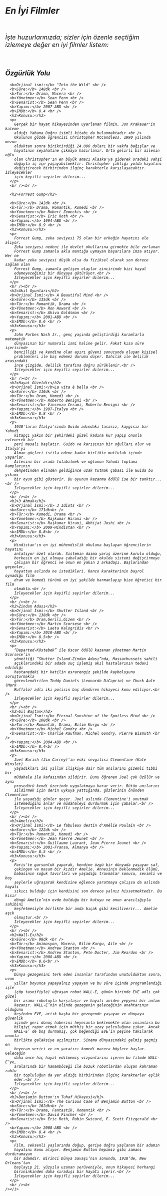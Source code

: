 <!DOCTYPE html>
<html lang="en">
  <head>
    <meta charset="UTF-8" />
    <meta name="Filmler" content="filmler,öneriler,film özetleri" />
    <meta name="author" content="fikrem" />
    <title>En İyi Filmler</title>
  </head>
  <body>
    <!--Film konuları ve bilgileri sinemalar.com'dan alıntıdır :)-->
    <i>
      <h1>En İyi Filmler</h1>
      <br />
      <p style="font-size: 20px">
        İşte huzurlarınızda; sizler için özenle seçtiğim izlemeye değer en iyi
        filmler listem:
      </p>
      <br />
      <h2>Özgürlük Yolu</h2>

      <b>Orjinal ismi:</b> "Into the Wild" <br />
      <b>Süre:</b> 148dk <br />
      <b>Tür:</b> Drama, Macera <br />
      <b>Yönetmen:</b> Sean Penn <br />
      <b>Senarist:</b> Sean Penn <br />
      <b>Yapımı:</b> 2007-ABD <br />
      <b>IMDb:</b> 8.4 <br />
      <h3>Konusu:</h3>
      <p>
        Gerçek bir hayat hikayesinden uyarlanan filmin, Jon Krakauer'in kaleme
        aldığı Yabana Doğru isimli kitabı da bulunmaktadır.<br />
        Okulunun gözde öğrencisi Christopher McCandless, 1990 yılında mezun
        olduktan sonra biriktirdiği 24.000 doları bir vakfa bağışlar ve
        hayatının seyahatine çıkmaya hazırlanır. Orta gelirli bir ailenin oğlu
        olan Christopher'ın en büyük amacı Alaska'ya giderek oradaki vahşi
        doğayla iç içe yaşayabilmektir. Christopher çıktığı yolda hayatını
        değiştirecek birbirinden ilginç karakterle karşılaşacaktır. İzleyecekler
        için keyifli seyirler dilerim...
      </p>
      <br /><br />

      <h2>Forrest Gump</h2>

      <b>Süre:</b> 142dk <br />
      <b>Tür:</b> Drama, Romantik, Komedi <br />
      <b>Yönetmen:</b> Robert Zemeckis <br />
      <b>Senarist:</b> Eric Roth <br />
      <b>Yapımı:</b> 1994-ABD <br />
      <b>IMDb:</b> 8.9 <br />
      <h3>Konusu:</h3>
      <p>
        Forrest Gump, zeka seviyesi 75 olan bir erkeğin hayatını ele alıyor.
        Zeka seviyesi nedeni ile devlet okullarına girmekte bile zorlanan
        Forrest Gump zamanla akla mantığa uymayan başarılara imza atıyor. Her ne
        kadar zeka seviyesi düşük olsa da fiziksel olarak son derece sağlam olan
        Forrest Gump, zamanla gelişen olaylar zincirinde bizi hayal
        edemeyeceğimiz bir dünyaya götürüyor.<br />
        İzleyecekler için keyifli seyirler dilerim...
      </p>
      <br /><br />
      <h2>Akıl Oyunları</h2>
      <b>Orjinal İsmi:</b> A Beautiful Mind <br />
      <b>Süre:</b> 135dk <br />
      <b>Tür:</b> Romantik, Drama <br />
      <b>Yönetmen:</b> Ron Howard <br />
      <b>Senarist:</b> Akiva Goldsman <br />
      <b>Yapımı:</b> 2001-ABD <br />
      <b>IMDb:</b> 8.6 <br />
      <h3>Konusu:</h3>
      <p>
        John Forbes Nash Jr., genç yaşında geliştirdiği kuramlarla matematik
        dünyasının bir numaralı ismi haline gelir. Fakat kısa süre içerisinde
        bencilliği ve kendine olan aşırı güveni sonucunda oluşan kişisel
        problemleri ile baş edemez duruma düşer. Dahilik ile delilik arasındaki
        ince çizgide, delilik tarafına doğru sürüklenir.<br />
        İzleyecekler için keyifli seyirler dilerim...
      </p>
      <br /><br />
      <h2>Hayat Güzeldir</h2>
      <b>Orjinal İsmi:</b>La vita è bella <br />
      <b>Süre:</b> 116dk <br />
      <b>Tür:</b> Dram, Komedi <br />
      <b>Yönetmen:</b> Roberto Benigni <br />
      <b>Senarist:</b> Vincenzo Cerami, Roberto Benigni <br />
      <b>Yapımı:</b> 1997-İtalya <br />
      <b>IMDb:</b> 8.8 <br />
      <h3>Konusu:</h3>
      <p>
        1930'ların İtalya'sında Guido adındaki tasasız, kaygısız bir Yahudi
        kitapçı yakın bir şehirdeki güzel kadına kur yapıp onunla evlenerek bir
        peri masalı başlatır. Guido ve karısının bir oğulları olur ve İtalya'yı
        Alman güçleri istila edene kadar birlikte mutluluk içinde yaşarlar.
        Ailesini bir arada tutabilmek ve oğlunun Yahudi toplama kamplarının
        dehşetinden elinden geldiğince uzak tutmak çabası ile Guida bu yıkımı
        bir oyun gibi gösterir. Bu oyunun kazanma ödülü ise bir tanktır...<br />
        İzleyecekler için keyifli seyirler dilerim...
      </p>
      <br /><br />
      <h2>3 Ahmak</h2>
      <b>Orjinal İsmi:</b> 3 Idiots <br />
      <b>Süre:</b> 171dk<br />
      <b>Tür:</b> Komedi, Drama <br />
      <b>Yönetmen:</b> Rajkumar Hirani <br />
      <b>Senarist:</b> Rajkumar Hirani, Abhijat Joshi <br />
      <b>Yapımı:</b> 2009-Hindistan <br />
      <b>IMDb:</b> 8.8<br />
      <h3>Konusu:</h3>
      <p>
        Hindistan'ın en iyi mühendislik okuluna başlayan öğrencilerin hayatını
        anlatıyor özet olarak. Sistemin daima yarış üzerine kurulu olduğu,
        herkesin en iyi olmaya çabaladığı bir okulda sistemi değiştirmeye
        çalışan bir öğrenci ve onun en yakın 2 arkadaşı. Başlarından geçenler,
        hayattan aslında ne istedikleri. Ranco karakterinin başrol oynadığı film
        dram ve komedi türünü en iyi şekilde harmanlayıp bize öğretici bir film
        olmakta.<br />
        İzleyecekler için keyifli seyirler dilerim...
      </p>
      <br /><br />
      <h2>Zindan Adası</h2>
      <b>Orjinal İsmi:</b> Shutter Island <br />
      <b>Süre:</b> 138dk <br />
      <b>Tür:</b> Dram,Gerili,Gizem <br />
      <b>Yönetmen:</b> Martin Scorsese <br />
      <b>Senarist:</b> Laeta Kalogridis <br />
      <b>Yapımı:</b> 2010-ABD <br />
      <b>IMDb:</b> 8.5<br />
      <h3>Konusu:</h3>
      <p>
        “Departed-Köstebek” ile Oscar ödülü kazanan yönetmen Martin Scorsese’in
        yönettiği “Shutter Island-Zindan Adası”nda, Massachussets sahili
        açıklarındaki bir adada suç işlemiş akıl hastalarının tedavi edildiği
        hastanedeki bir katilin esrarengiz şekilde kayboluşunu soruşturmakla
        görevlendirilen Teddy Daniels (Leonardo DiCaprio) ve Chuck Aule (Mark
        Ruffalo) adlı iki polisin baş döndüren hikayesi konu ediliyor.<br />
        İzleyecekler için keyifli seyirler dilerim...
      </p>
      <br /><br />
      <h2>Sil Baştan</h2>
      <b>Orjinal İsmi:</b> Eternal Sunshine of the Spotless Mind <br />
      <b>Süre:</b> 108dk <br />
      <b>Tür:</b> Romantik, Drama, Bilim Kurgu <br />
      <b>Yönetmen:</b> Michel Gondry <br />
      <b>Senarist:</b> Charlie Kaufman, Michel Gondry, Pierre Bismuth <br />
      <b>Yapımı:</b> 2004-ABD <br />
      <b>IMDb:</b> 8.4<br />
      <h3>Konusu:</h3>
      <p>
        Joel Barish (Jim Carrey)'in eski sevgilisi Clementine (Kate Winslet)
        yaşadıkları iki yıllık ilişkiye dair tüm anılarını gizemli tıbbi bir
        müdahale ile kafasından sildirir. Bunu öğrenen Joel çok üzülür ve aynı
        prosedürü kendi üzerinde uygulatmaya karar verir. Bütün anılarını
        sildirmek için derin uykuya yattığında, gözlerinin önünden Clementine
        ile yaşadığı günler geçer. Joel aslında Clementine'i unutmak
        istemediğini anlar ve müdahaleyi durdurmak için çabalar.<br />
        İzleyecekler için keyifli seyirler dilerim...
      </p>
      <br /><br />
      <h2>Amelie</h2>
      <b>Orjinal İsmi:</b> Le fabuleux destin d'Amélie Poulain <br />
      <b>Süre:</b> 122dk <br />
      <b>Tür:</b> Romantik, Komedi <br />
      <b>Yönetmen:</b> Jean Pierre Jeunet <br />
      <b>Senarist:</b> Guillaume Laurant, Jean Pierre Jeunet <br />
      <b>Yapımı:</b> 2001-Fransa, Almanya <br />
      <b>IMDb:</b> 8.5 <br />
      <h3>Konusu:</h3>
      <p>
        Paris'te garsonluk yaparak, kendine özgü bir dünyada yaşayan saf,
        çekingen ve masum bir kızdır Amelie. Annesinin beklenmedik ölümü,
        babasının soğuk tavırları ve yaşadığı travmalar sonucu, sevimli ve boş
        şeylerle uğraşarak kendisine eğlence yaratmaya çalışsa da aslında hayatı
        sıkıcı bulduğu için kendisini son derece yalnız hissetmektedir. Bu kısır
        döngü Amelie’nin evde bulduğu bir kutuyu ve onun aracılığıyla sahibini
        keşfetmesiyle birlikte bir anda bıçak gibi kesiliverir... Amelie aşık
        olmuştur.<br />
        İzleyecekler için keyifli seyirler dilerim...
      </p>
      <br /><br />
      <h2>Wall-E</h2>
      <b>Süre:</b> 98dk <br />
      <b>Tür:</b> Animasyon, Macera, Bilim Kurgu, Aile <br />
      <b>Yönetmen:</b> Andrew Stanton <br />
      <b>Senarist:</b> Andrew Stanton, Pete Docter, Jim Reardon <br />
      <b>Yapımı:</b> 2008-ABD <br />
      <b>IMDb:</b> 8.6<br />
      <h3>Konusu:</h3>
      <p>
        Dünya gezegenini terk eden insanlar tarafından unutulduktan sonra, uzun
        yıllar boyunca yapayalnız yaşayan ve bu süre içinde programlandığı işle
        (çöp tasnifiyle) uğraşan robot WALL-E, günün birinde EVE adlı çok güzel
        bir arama robotuyla karşılaşır ve hayatı aniden yepyeni bir anlam
        kazanır. WALL-E’nin elinde gezegenin geleceğinin anahtarının olduğunu
        keşfeden EVE, artık başka bir gezegende yaşayan ve dünyaya güvenlik
        içinde geri dönüş haberini heyecanla beklemekte olan insanlara bu
        bilgiyi rapor etmek için müthiş bir uzay yolculuğuna çıkar. Ancak
        WALL-E’ de boş durmamış, çok beğendiği EVE’in peşine takılarak onunla
        birlikte galaksiye açılmıştır. Sinema dünyasındaki gelmiş geçmiş en
        heyecan verici ve en yaratıcı komedi macera böylece başlar. Geleceğin
        daha önce hiç hayal edilmemiş vizyonlarını içeren bu filmde WALL-E’ye,
        aralarında bir hamamböceği ile bozuk robotlardan oluşan kahraman ruhlu
        bir topluluğun da yer aldığı birbirinden ilginç karakterler eşlik
        eder.<br />
        İzleyecekler için keyifli seyirler dilerim...
      </p>
      <br /><br />
      <h2>Benjamin Button'ın Tuhaf Hikayesi</h2>
      <b>Orjinal İsmi:</b> The Curious Case of Benjamin Button <br />
      <b>Süre:</b> 162dk<br />
      <b>Tür:</b> Drama, Fantastik, Romantik <br />
      <b>Yönetmen:</b> David Fincher <br />
      <b>Senarist:</b> Eric Roth, Robin Swicord, F. Scott Fitzgerald <br />
      <b>Yapımı:</b> 2008-ABD <br />
      <b>IMDb:</b> 8.4 <br />
      <h3>Konusu:</h3>
      <p>
        Film, seksenli yaşlarında doğup, geriye doğru yaşlanan bir adamın
        hayatını konu alıyor. Benjamin Button hepimiz gibi zamanı durduramayan
        bir adamdır. Birinci Dünya Savaşı’nın sonunda, 1918’de, New Orleans’tan
        başlayıp 21. yüzyıla uzanan serüveniyle, onun hikayesi herhangi
        birininkinden daha sıradışı bir hayatı içerir.<br />
        İzleyecekler için keyifli seyirler dilerim...
      </p>
      <br /><br
    /></i>
  </body>
</html>
